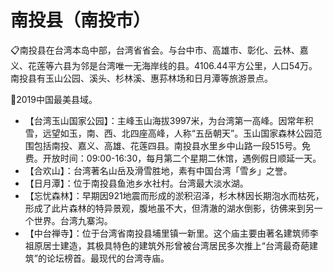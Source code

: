 # 南投县（南投市）
📋南投县在台湾本岛中部，台湾省省会。与台中市、高雄市、彰化、云林、嘉义、花莲等六县为邻是台湾唯一无海岸线的县。4106.44平方公里，人口54万。南投县有玉山公园、溪头、杉林溪、惠荪林场和日月潭等旅游景点。  

🏅2019中国最美县域。  
  
* 【台湾玉山国家公园】：主峰玉山海拔3997米，为台湾第一高峰。因常年积雪，远望如玉，南、西、北四座高峰，人称“五岳朝天”。玉山国家森林公园范围包括南投、嘉义、高雄、花莲四县。南投县水里乡中山路一段515号。免费。开放时间：09:00-16:30，每月第二个星期二休馆，遇例假日顺延一天。  
* 【合欢山】：台湾著名山岳及滑雪胜地，素有中国台湾「雪乡」之誉。  
* 【日月潭】：位于南投县鱼池乡水社村。台湾最大淡水湖。  
* 【忘忧森林】：早期因921地震而形成的淤积沼泽，杉木林因长期泡水而枯死，形成了此片森林的特异景观，腹地虽不大，但清澈的湖水倒影，彷佛来到另一个世界。台湾九寨沟。  
* 【中台禅寺】：位于台湾省南投县埔里镇一新里。这个庙主要由著名建筑师李祖原居士建造，其极具特色的建筑外形曾被台湾居民多次推上“台湾最奇葩建筑”的论坛榜首。最现代的台湾寺庙。